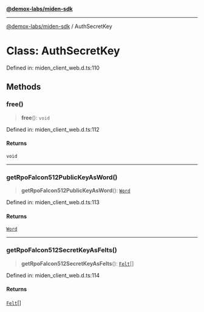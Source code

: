 [**@demox-labs/miden-sdk**](../README.md)

***

[@demox-labs/miden-sdk](../README.md) / AuthSecretKey

# Class: AuthSecretKey

Defined in: miden\_client\_web.d.ts:110

## Methods

### free()

> **free**(): `void`

Defined in: miden\_client\_web.d.ts:112

#### Returns

`void`

***

### getRpoFalcon512PublicKeyAsWord()

> **getRpoFalcon512PublicKeyAsWord**(): [`Word`](Word.md)

Defined in: miden\_client\_web.d.ts:113

#### Returns

[`Word`](Word.md)

***

### getRpoFalcon512SecretKeyAsFelts()

> **getRpoFalcon512SecretKeyAsFelts**(): [`Felt`](Felt.md)[]

Defined in: miden\_client\_web.d.ts:114

#### Returns

[`Felt`](Felt.md)[]
